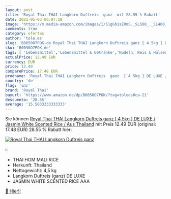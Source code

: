 ```yaml
---
layout: post
title: 'Royal Thai THAI Langkorn Duftreis  ganz  mit 28.55 % Rabatt'
date: 2021-05-03 06:07:18
image: 'https://m.media-amazon.com/images/I/51gGh1sERmS._SL500_._SL400_.jpg'
comments: true
category: ofertas
author: 'tole.es'
slug: 'B0050O7POK-de Royal Thai THAI Langkorn Duftreis ganz [ 4 5kg ] DE LUXE /...'
sku: 'B0050O7POK-de'
tags: [ 'Lebensmittel','Lebensmittel & Getränke','Nudeln, Reis & Hülsenfrüchte','Reis','royal thai', ]
actualPrice: 12.49 EUR
currency: EUR
price: 12.49
comparePrice: 17.48 EUR
prodname: 'Royal Thai THAI Langkorn Duftreis  ganz  [ 4 5kg ] DE LUXE / Jasmin White Scented Rice / Aus Thailand'
country: 'de'
flag: '🇩🇪'
brand: 'Royal Thai'
buyurl: 'https://www.amazon.de/dp/B0050O7POK/?tag=tolees0ca-21'
descuento: '28.55'
average: '15.5033333333333'
---
```


Sie können [Royal Thai THAI Langkorn Duftreis  ganz  [ 4 5kg ] DE LUXE / Jasmin White Scented Rice / Aus Thailand](https://www.amazon.de/dp/B0050O7POK/?tag=tolees0ca-21) mit Preis 12.49 EUR (original: 17.48 EUR) 28.55 % Rabatt hier:

[![Royal Thai THAI Langkorn Duftreis  ganz ](https://m.media-amazon.com/images/I/51gGh1sERmS._SL500_._SL400_.jpg)](https://www.amazon.de/dp/B0050O7POK/?tag=tolees0ca-21)

ℹ️:

- THAI HOM MALI RICE
- Herkunft: Thailand
- Nettogewicht: 4,5 kg
- Langkorn Duftreis (ganz) DE LUXE
- JASMIN WHITE SCENTED RICE AAA

[🛒 Hier!!](https://www.amazon.de/dp/B0050O7POK/?tag=tolees0ca-21)
